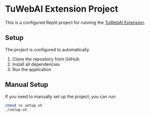 # TuWebAI Extension Project

This is a configured Replit project for running the [TuWebAI Extension](https://github.com/Juanchii-Dev/tuwebaiext.git).

## Setup

The project is configured to automatically:

1. Clone the repository from GitHub
2. Install all dependencies
3. Run the application

## Manual Setup

If you need to manually set up the project, you can run:

```bash
chmod +x setup.sh
./setup.sh
